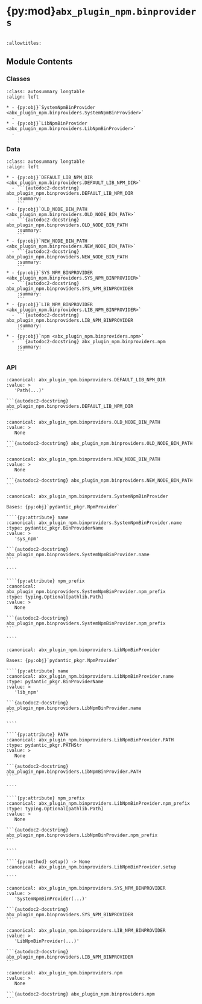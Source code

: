 # {py:mod}`abx_plugin_npm.binproviders`

```{py:module} abx_plugin_npm.binproviders
```

```{autodoc2-docstring} abx_plugin_npm.binproviders
:allowtitles:
```

## Module Contents

### Classes

````{list-table}
:class: autosummary longtable
:align: left

* - {py:obj}`SystemNpmBinProvider <abx_plugin_npm.binproviders.SystemNpmBinProvider>`
  -
* - {py:obj}`LibNpmBinProvider <abx_plugin_npm.binproviders.LibNpmBinProvider>`
  -
````

### Data

````{list-table}
:class: autosummary longtable
:align: left

* - {py:obj}`DEFAULT_LIB_NPM_DIR <abx_plugin_npm.binproviders.DEFAULT_LIB_NPM_DIR>`
  - ```{autodoc2-docstring} abx_plugin_npm.binproviders.DEFAULT_LIB_NPM_DIR
    :summary:
    ```
* - {py:obj}`OLD_NODE_BIN_PATH <abx_plugin_npm.binproviders.OLD_NODE_BIN_PATH>`
  - ```{autodoc2-docstring} abx_plugin_npm.binproviders.OLD_NODE_BIN_PATH
    :summary:
    ```
* - {py:obj}`NEW_NODE_BIN_PATH <abx_plugin_npm.binproviders.NEW_NODE_BIN_PATH>`
  - ```{autodoc2-docstring} abx_plugin_npm.binproviders.NEW_NODE_BIN_PATH
    :summary:
    ```
* - {py:obj}`SYS_NPM_BINPROVIDER <abx_plugin_npm.binproviders.SYS_NPM_BINPROVIDER>`
  - ```{autodoc2-docstring} abx_plugin_npm.binproviders.SYS_NPM_BINPROVIDER
    :summary:
    ```
* - {py:obj}`LIB_NPM_BINPROVIDER <abx_plugin_npm.binproviders.LIB_NPM_BINPROVIDER>`
  - ```{autodoc2-docstring} abx_plugin_npm.binproviders.LIB_NPM_BINPROVIDER
    :summary:
    ```
* - {py:obj}`npm <abx_plugin_npm.binproviders.npm>`
  - ```{autodoc2-docstring} abx_plugin_npm.binproviders.npm
    :summary:
    ```
````

### API

````{py:data} DEFAULT_LIB_NPM_DIR
:canonical: abx_plugin_npm.binproviders.DEFAULT_LIB_NPM_DIR
:value: >
   'Path(...)'

```{autodoc2-docstring} abx_plugin_npm.binproviders.DEFAULT_LIB_NPM_DIR
```

````

````{py:data} OLD_NODE_BIN_PATH
:canonical: abx_plugin_npm.binproviders.OLD_NODE_BIN_PATH
:value: >
   None

```{autodoc2-docstring} abx_plugin_npm.binproviders.OLD_NODE_BIN_PATH
```

````

````{py:data} NEW_NODE_BIN_PATH
:canonical: abx_plugin_npm.binproviders.NEW_NODE_BIN_PATH
:value: >
   None

```{autodoc2-docstring} abx_plugin_npm.binproviders.NEW_NODE_BIN_PATH
```

````

`````{py:class} SystemNpmBinProvider(/, **data: typing.Any)
:canonical: abx_plugin_npm.binproviders.SystemNpmBinProvider

Bases: {py:obj}`pydantic_pkgr.NpmProvider`

````{py:attribute} name
:canonical: abx_plugin_npm.binproviders.SystemNpmBinProvider.name
:type: pydantic_pkgr.BinProviderName
:value: >
   'sys_npm'

```{autodoc2-docstring} abx_plugin_npm.binproviders.SystemNpmBinProvider.name
```

````

````{py:attribute} npm_prefix
:canonical: abx_plugin_npm.binproviders.SystemNpmBinProvider.npm_prefix
:type: typing.Optional[pathlib.Path]
:value: >
   None

```{autodoc2-docstring} abx_plugin_npm.binproviders.SystemNpmBinProvider.npm_prefix
```

````

`````

`````{py:class} LibNpmBinProvider(/, **data: typing.Any)
:canonical: abx_plugin_npm.binproviders.LibNpmBinProvider

Bases: {py:obj}`pydantic_pkgr.NpmProvider`

````{py:attribute} name
:canonical: abx_plugin_npm.binproviders.LibNpmBinProvider.name
:type: pydantic_pkgr.BinProviderName
:value: >
   'lib_npm'

```{autodoc2-docstring} abx_plugin_npm.binproviders.LibNpmBinProvider.name
```

````

````{py:attribute} PATH
:canonical: abx_plugin_npm.binproviders.LibNpmBinProvider.PATH
:type: pydantic_pkgr.PATHStr
:value: >
   None

```{autodoc2-docstring} abx_plugin_npm.binproviders.LibNpmBinProvider.PATH
```

````

````{py:attribute} npm_prefix
:canonical: abx_plugin_npm.binproviders.LibNpmBinProvider.npm_prefix
:type: typing.Optional[pathlib.Path]
:value: >
   None

```{autodoc2-docstring} abx_plugin_npm.binproviders.LibNpmBinProvider.npm_prefix
```

````

````{py:method} setup() -> None
:canonical: abx_plugin_npm.binproviders.LibNpmBinProvider.setup

````

`````

````{py:data} SYS_NPM_BINPROVIDER
:canonical: abx_plugin_npm.binproviders.SYS_NPM_BINPROVIDER
:value: >
   'SystemNpmBinProvider(...)'

```{autodoc2-docstring} abx_plugin_npm.binproviders.SYS_NPM_BINPROVIDER
```

````

````{py:data} LIB_NPM_BINPROVIDER
:canonical: abx_plugin_npm.binproviders.LIB_NPM_BINPROVIDER
:value: >
   'LibNpmBinProvider(...)'

```{autodoc2-docstring} abx_plugin_npm.binproviders.LIB_NPM_BINPROVIDER
```

````

````{py:data} npm
:canonical: abx_plugin_npm.binproviders.npm
:value: >
   None

```{autodoc2-docstring} abx_plugin_npm.binproviders.npm
```

````
